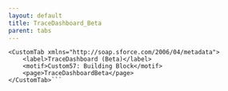 ```yaml
---
layout: default
title: TraceDashboard_Beta
parent: tabs
---
```


```<?xml version="1.0" encoding="UTF-8"?>
<CustomTab xmlns="http://soap.sforce.com/2006/04/metadata">
    <label>TraceDashboard (Beta)</label>
    <motif>Custom57: Building Block</motif>
    <page>TraceDashboardBeta</page>
</CustomTab>```
